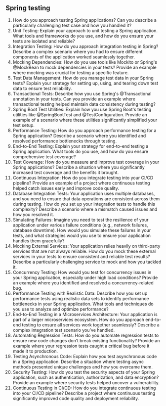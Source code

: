 ## Spring testing

1. How do you approach testing Spring applications? Can you describe a particularly challenging test case and how you handled it?
1. Unit Testing: Explain your approach to unit testing a Spring application. What tools and frameworks do you use, and how do you ensure your tests are isolated and reliable?
1. Integration Testing: How do you approach integration testing in Spring? Describe a complex scenario where you had to ensure different components of the application worked seamlessly together.
1. Mocking Dependencies: How do you use tools like Mockito or Spring's @MockBean to mock dependencies in your tests? Provide an example where mocking was crucial for testing a specific feature.
1. Test Data Management: How do you manage test data in your Spring tests? Explain your strategy for setting up, using, and tearing down test data to ensure test reliability.
1. Transactional Tests: Describe how you use Spring's @Transactional annotation in your tests. Can you provide an example where transactional testing helped maintain data consistency during testing?
1. Spring Boot Test Utilities: Explain how you use Spring Boot's testing utilities like @SpringBootTest and @TestConfiguration. Provide an example of a scenario where these utilities significantly simplified your test setup.
1. Performance Testing: How do you approach performance testing for a Spring application? Describe a scenario where you identified and resolved performance bottlenecks through testing.
1. End-to-End Testing: Explain your strategy for end-to-end testing a Spring application. What tools do you use, and how do you ensure comprehensive test coverage?
1. Test Coverage: How do you measure and improve test coverage in your Spring applications? Describe a situation where you significantly increased test coverage and the benefits it brought.
1. Continuous Integration: How do you integrate testing into your CI/CD pipeline? Provide an example of a project where continuous testing helped catch issues early and improve code quality.
1. Database Integration Tests: Your application uses multiple databases, and you need to ensure that data operations are consistent across them during testing. How do you set up your integration tests to handle this complexity? Describe a scenario where a mismatch caused issues and how you resolved it.
1. Simulating Failures: Imagine you need to test the resilience of your application under various failure conditions (e.g., network failures, database downtime). How would you simulate these failures in your tests, and what strategies would you use to ensure your application handles them gracefully?
1. Mocking External Services: Your application relies heavily on third-party services that are not always reliable. How do you mock these external services in your tests to ensure consistent and reliable test results? Describe a particularly challenging service to mock and how you tackled it.
1. Concurrency Testing: How would you test for concurrency issues in your Spring application, especially under high load conditions? Provide an example where you identified and resolved a concurrency-related bug.
1. Performance Testing with Realistic Data: Describe how you set up performance tests using realistic data sets to identify performance bottlenecks in your Spring application. What tools and techniques do you use to analyze and optimize performance?
1. End-to-End Testing in a Microservices Architecture: Your application is part of a larger microservices ecosystem. How do you approach end-to-end testing to ensure all services work together seamlessly? Describe a complex integration test scenario you’ve handled.
1. Automating Regression Tests: How do you automate regression tests to ensure new code changes don’t break existing functionality? Provide an example where your regression tests caught a critical bug before it made it to production.
1. Testing Asynchronous Code: Explain how you test asynchronous code in a Spring application. Describe a situation where testing async methods presented unique challenges and how you overcame them.
1. Security Testing: How do you test the security aspects of your Spring application, such as authentication, authorization, and data encryption? Provide an example where security tests helped uncover a vulnerability.
1. Continuous Testing in CI/CD: How do you integrate continuous testing into your CI/CD pipeline? Describe a project where continuous testing significantly improved code quality and deployment reliability.

